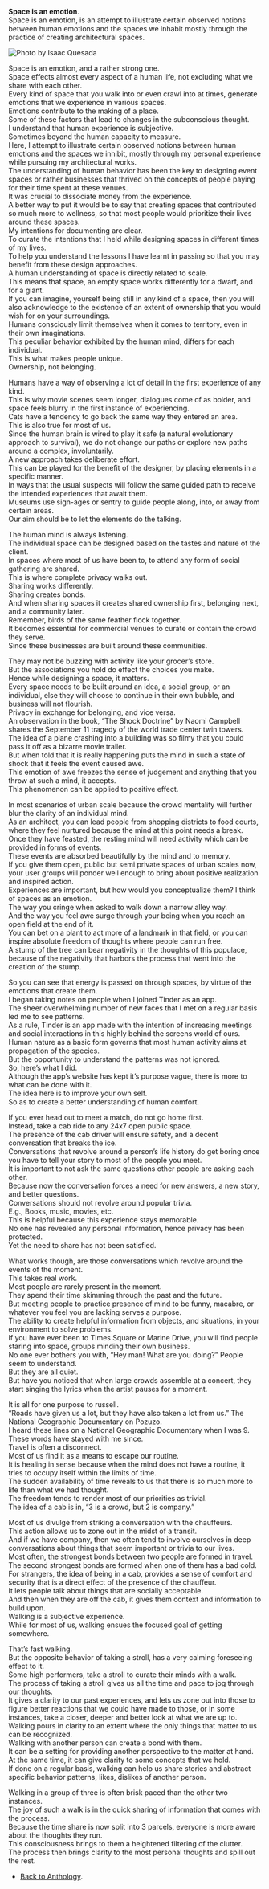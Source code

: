 **Space is an emotion**.  
Space is an emotion, is an attempt to illustrate certain observed notions between human emotions and the spaces we inhabit mostly through the practice of creating architectural spaces.  

![_Photo by Isaac Quesada_](https://images.unsplash.com/photo-1587308550198-10dde4bf9ba0?ixlib=rb-1.2.1&ixid=eyJhcHBfaWQiOjI2NzI5fQ)

Space is an emotion, and a rather strong one.  
Space effects almost every aspect of a human life, not excluding what we share with each other.  
Every kind of space that you walk into or even crawl into at times, generate emotions that we experience in various spaces.  
Emotions contribute to the making of a place.  
Some of these factors that lead to changes in the subconscious thought.  
I understand that human experience is subjective.  
Sometimes beyond the human capacity to measure.  
Here, I attempt to illustrate certain observed notions between human emotions and the spaces we inhibit, mostly through my personal experience while pursuing my architectural works.  
The understanding of human behavior has been the key to designing event spaces or rather businesses that thrived on the concepts of people paying for their time spent at these venues.  
It was crucial to dissociate money from the experience.  
A better way to put it would be to say that creating spaces that contributed so much more to wellness, so that most people would prioritize their lives around these spaces.  
My intentions for documenting are clear.  
To curate the intentions that I held while designing spaces in different times of my lives.  
To help you understand the lessons I have learnt in passing so that you may benefit from these design approaches.  
A human understanding of space is directly related to scale.  
This means that space, an empty space works differently for a dwarf, and for a giant.  
If you can imagine, yourself being still in any kind of a space, then you will also acknowledge to the existence of an extent of ownership that you would wish for on your surroundings.  
Humans consciously limit themselves when it comes to territory, even in their own imaginations.  
This peculiar behavior exhibited by the human mind, differs for each individual.  
This is what makes people unique.  
Ownership, not belonging.  

Humans have a way of observing a lot of detail in the first experience of any kind.  
This is why movie scenes seem longer, dialogues come of as bolder, and space feels blurry in the first instance of experiencing.  
Cats have a tendency to go back the same way they entered an area.  
This is also true for most of us.  
Since the human brain is wired to play it safe (a natural evolutionary approach to survival), we do not change our paths or explore new paths around a complex, involuntarily.  
A new approach takes deliberate effort.  
This can be played for the benefit of the designer, by placing elements in a specific manner.  
In ways that the usual suspects will follow the same guided path to receive the intended experiences that await them.  
Museums use sign-ages or sentry to guide people along, into, or away from certain areas.  
Our aim should be to let the elements do the talking.  

The human mind is always listening.  
The individual space can be designed based on the tastes and nature of the client.  
In spaces where most of us have been to, to attend any form of social gathering are shared.  
This is where complete privacy walks out.  
Sharing works differently.  
Sharing creates bonds.  
And when sharing spaces it creates shared ownership first, belonging next, and a community later.  
Remember, birds of the same feather flock together.  
It becomes essential for commercial venues to curate or contain the crowd they serve.  
Since these businesses are built around these communities.  

They may not be buzzing with activity like your grocer’s store.  
But the associations you hold do effect the choices you make.  
Hence while designing a space, it matters.  
Every space needs to be built around an idea, a social group, or an individual, else they will choose to continue in their own bubble, and business will not flourish.  
Privacy in exchange for belonging, and vice versa.  
An observation in the book, “The Shock Doctrine” by Naomi Campbell shares the September 11 tragedy of the world trade center twin towers.  
The idea of a plane crashing into a building was so filmy that you could pass it off as a bizarre movie trailer.  
But when told that it is really happening puts the mind in such a state of shock that it feels the event caused awe.  
This emotion of awe freezes the sense of judgement and anything that you throw at such a mind, it accepts.  
This phenomenon can be applied to positive effect.  

In most scenarios of urban scale because the crowd mentality will further blur the clarity of an individual mind.  
As an architect, you can lead people from shopping districts to food courts, where they feel nurtured because the mind at this point needs a break.  
Once they have feasted, the resting mind will need activity which can be provided in forms of events.  
These events are absorbed beautifully by the mind and to memory.  
If you give them open, public but semi private spaces of urban scales now, your user groups will ponder well enough to bring about positive realization and inspired action.  
Experiences are important, but how would you conceptualize them? I think of spaces as an emotion.  
The way you cringe when asked to walk down a narrow alley way.  
And the way you feel awe surge through your being when you reach an open field at the end of it.  
You can bet on a plant to act more of a landmark in that field, or you can inspire absolute freedom of thoughts where people can run free.  
A stump of the tree can bear negativity in the thoughts of this populace, because of the negativity that harbors the process that went into the creation of the stump.  

So you can see that energy is passed on through spaces, by virtue of the emotions that create them.  
I began taking notes on people when I joined Tinder as an app.  
The sheer overwhelming number of new faces that I met on a regular basis led me to see patterns.  
As a rule, Tinder is an app made with the intention of increasing meetings and social interactions in this highly behind the screens world of ours.  
Human nature as a basic form governs that most human activity aims at propagation of the species.  
But the opportunity to understand the patterns was not ignored.  
So, here’s what I did.  
Although the app’s website has kept it’s purpose vague, there is more to what can be done with it.  
The idea here is to improve your own self.  
So as to create a better understanding of human comfort.  

If you ever head out to meet a match, do not go home first.  
Instead, take a cab ride to any 24x7 open public space.  
The presence of the cab driver will ensure safety, and a decent conversation that breaks the ice.  
Conversations that revolve around a person’s life history do get boring once you have to tell your story to most of the people you meet.  
It is important to not ask the same questions other people are asking each other.  
Because now the conversation forces a need for new answers, a new story, and better questions.  
Conversations should not revolve around popular trivia.  
E.g., Books, music, movies, etc.  
This is helpful because this experience stays memorable.  
No one has revealed any personal information, hence privacy has been protected.  
Yet the need to share has not been satisfied.  

What works though, are those conversations which revolve around the events of the moment.  
This takes real work.  
Most people are rarely present in the moment.  
They spend their time skimming through the past and the future.  
But meeting people to practice presence of mind to be funny, macabre, or whatever you feel you are lacking serves a purpose.  
The ability to create helpful information from objects, and situations, in your environment to solve problems.  
If you have ever been to Times Square or Marine Drive, you will find people staring into space, groups minding their own business.  
No one ever bothers you with, “Hey man! What are you doing?” People seem to understand.  
But they are all quiet.  
But have you noticed that when large crowds assemble at a concert, they start singing the lyrics when the artist pauses for a moment.  

It is all for one purpose to russell.  
“Roads have given us a lot, but they have also taken a lot from us.”   The National Geographic Documentary on Pozuzo.  
I heard these lines on a National Geographic Documentary when I was 9. These words have stayed with me since.  
Travel is often a disconnect.  
Most of us find it as a means to escape our routine.  
It is healing in sense because when the mind does not have a routine, it tries to occupy itself within the limits of time.  
The sudden availability of time reveals to us that there is so much more to life than what we had thought.  
The freedom tends to render most of our priorities as trivial.  
The idea of a cab is in, “3 is a crowd, but 2 is company.”  

Most of us divulge from striking a conversation with the chauffeurs.  
This action allows us to zone out in the midst of a transit.  
And if we have company, then we often tend to involve ourselves in deep conversations about things that seem important or trivia to our lives.  
Most often, the strongest bonds between two people are formed in travel.  
The second strongest bonds are formed when one of them has a bad cold.  
For strangers, the idea of being in a cab, provides a sense of comfort and security that is a direct effect of the presence of the chauffeur.  
It lets people talk about things that are socially acceptable.  
And then when they are off the cab, it gives them context and information to build upon.  
Walking is a subjective experience.  
While for most of us, walking ensues the focused goal of getting somewhere.  

That’s fast walking.  
But the opposite behavior of taking a stroll, has a very calming foreseeing effect to it.  
Some high performers, take a stroll to curate their minds with a walk.  
The process of taking a stroll gives us all the time and pace to jog through our thoughts.  
It gives a clarity to our past experiences, and lets us zone out into those to figure better reactions that we could have made to those, or in some instances, take a closer, deeper and better look at what we are up to.  
Walking pours in clarity to an extent where the only things that matter to us can be recognized.  
Walking with another person can create a bond with them.  
It can be a setting for providing another perspective to the matter at hand.  
At the same time, it can give clarity to some concepts that we hold.  
If done on a regular basis, walking can help us share stories and abstract specific behavior patterns, likes, dislikes of another person.  

Walking in a group of three is often brisk paced than the other two instances.  
The joy of such a walk is in the quick sharing of information that comes with the process.  
Because the time share is now split into 3 parcels, everyone is more aware about the thoughts they run.  
This consciousness brings to them a heightened filtering of the clutter.  
The process then brings clarity to the most personal thoughts and spill out the rest.  

- <a href="https://kushalsamant.github.io/anthology.html">Back to Anthology</a>.  